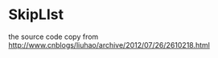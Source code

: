 SkipLIst
========

the source code copy from
http://www.cnblogs/liuhao/archive/2012/07/26/2610218.html

